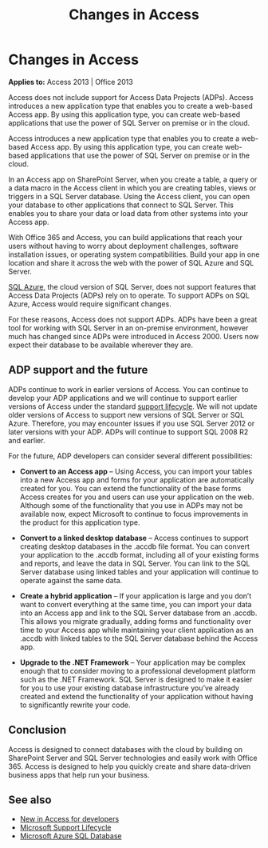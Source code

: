 ﻿---
title: Changes in Access
TOCTitle: Changes in Access
ms:assetid: 8dfc5fc9-a6a7-4a91-8e97-c3874e9b880f
ms:mtpsurl: https://msdn.microsoft.com/en-us/library/JJ618413(v=office.15)
ms:contentKeyID: 49106417
ms.date: 09/18/2015
mtps_version: v=office.15
---

# Changes in Access

**Applies to:** Access 2013 | Office 2013

Access does not include support for Access Data Projects (ADPs). Access introduces a new application type that enables you to create a web-based Access app. By using this application type, you can create web-based applications that use the power of SQL Server on premise or in the cloud.

Access introduces a new application type that enables you to create a web-based Access app. By using this application type, you can create web-based applications that use the power of SQL Server on premise or in the cloud.

In an Access app on SharePoint Server, when you create a table, a query or a data macro in the Access client in which you are creating tables, views or triggers in a SQL Server database. Using the Access client, you can open your database to other applications that connect to SQL Server. This enables you to share your data or load data from other systems into your Access app.

With Office 365 and Access, you can build applications that reach your users without having to worry about deployment challenges, software installation issues, or operating system compatibilities. Build your app in one location and share it across the web with the power of SQL Azure and SQL Server.

[SQL Azure](http://msdn.microsoft.com/library/azure/ee336279.aspx), the cloud version of SQL Server, does not support features that Access Data Projects (ADPs) rely on to operate. To support ADPs on SQL Azure, Access would require significant changes.

For these reasons, Access does not support ADPs. ADPs have been a great tool for working with SQL Server in an on-premise environment, however much has changed since ADPs were introduced in Access 2000. Users now expect their database to be available wherever they are.

## ADP support and the future

ADPs continue to work in earlier versions of Access. You can continue to develop your ADP applications and we will continue to support earlier versions of Access under the standard [support lifecycle](http://support.microsoft.com/gp/lifeselect). We will not update older versions of Access to support new versions of SQL Server or SQL Azure. Therefore, you may encounter issues if you use SQL Server 2012 or later versions with your ADP. ADPs will continue to support SQL 2008 R2 and earlier.

For the future, ADP developers can consider several different possibilities:

- **Convert to an Access app** – Using Access, you can import your tables into a new Access app and forms for your application are automatically created for you. You can extend the functionality of the base forms Access creates for you and users can use your application on the web. Although some of the functionality that you use in ADPs may not be available now, expect Microsoft to continue to focus improvements in the product for this application type.

- **Convert to a linked desktop database** – Access continues to support creating desktop databases in the .accdb file format. You can convert your application to the .accdb format, including all of your existing forms and reports, and leave the data in SQL Server. You can link to the SQL Server database using linked tables and your application will continue to operate against the same data.

- **Create a hybrid application** – If your application is large and you don’t want to convert everything at the same time, you can import your data into an Access app and link to the SQL Server database from an .accdb. This allows you migrate gradually, adding forms and functionality over time to your Access app while maintaining your client application as an .accdb with linked tables to the SQL Server database behind the Access app.

- **Upgrade to the .NET Framework** – Your application may be complex enough that to consider moving to a professional development platform such as the .NET Framework. SQL Server is designed to make it easier for you to use your existing database infrastructure you’ve already created and extend the functionality of your application without having to significantly rewrite your code.

## Conclusion

Access is designed to connect databases with the cloud by building on SharePoint Server and SQL Server technologies and easily work with Office 365. Access is designed to help you quickly create and share data-driven business apps that help run your business.

## See also

- [New in Access for developers](https://msdn.microsoft.com/en-us/library/jj250134\(v=office.15\))
- [Microsoft Support Lifecycle](http://support.microsoft.com/lifecycle/)
- [Microsoft Azure SQL Database](http://msdn.microsoft.com/library/azure/ee336279.aspx)

